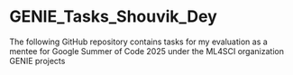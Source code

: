 # GENIE_Tasks_Shouvik_Dey
The following GitHub repository contains tasks for my evaluation as a mentee for Google Summer of Code 2025 under the ML4SCI organization GENIE projects
